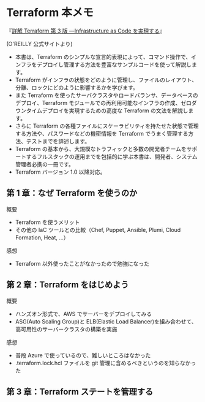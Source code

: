 # Terraform 本メモ

『[詳解 Terraform 第 3 版 ―Infrastructure as Code を実現する](https://www.oreilly.co.jp/books/9784814400522/)』

(O'REILLY 公式サイトより)

- 本書は、Terraform のシンプルな宣言的表現によって、コマンド操作で、インフラをデプロイし管理する方法を豊富なサンプルコードを使って解説します。
- Terraform がインフラの状態をどのように管理し、ファイルのレイアウト、分離、ロックにどのように影響するかを学びます。
- また Terraform を使ったサーバクラスタやロードバランサ、データベースのデプロイ、Terraform モジュールでの再利用可能なインフラの作成、ゼロダウンタイムデプロイを実現するための高度な Terraform の文法を解説します。
- さらに Terraform の各種ファイルにスケーラビリティを持たせた状態で管理する方法や、パスワードなどの機密情報を Terraform でうまく管理する方法、テストまでを詳述します。
- Terraform の基本から、大規模なトラフィックと多数の開発者チームをサポートするフルスタックの運用までを包括的に学ぶ本書は、開発者、システム管理者必携の一冊です。
- Terraform バージョン 1.0 以降対応。

## 第 1 章：なぜ Terraform を使うのか

概要

- Terraform を使うメリット
- その他の IaC ツールとの比較（Chef, Puppet, Ansible, Plumi, Cloud Formation, Heat, ...）

感想

- Terraform 以外使ったことがなかったので勉強になった

## 第 2 章：Terraform をはじめよう

概要

- ハンズオン形式で、AWS でサーバーをデプロイしてみる
- ASG(Auto Scaling Group)と ELB(Elastic Load Balancer)を組み合わせて、高可用性のサーバークラスタの構築を実施

感想

- 普段 Azure で使っているので、難しいところはなかった
- .terraform.lock.hcl ファイルを git 管理に含めるべきというのを知らなかった

## 第 3 章：Terraform ステートを管理する

